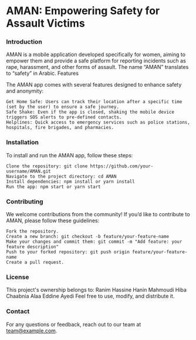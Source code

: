 # AMAN: Empowering Safety for Assault Victims
### Introduction

AMAN is a mobile application developed specifically for women, aiming to empower them and provide a safe platform for reporting incidents such as rape, harassment, and other forms of assault. The name “AMAN” translates to “safety” in Arabic.
Features

The AMAN app comes with several features designed to enhance safety and anonymity:

    Get Home Safe: Users can track their location after a specific time (set by the user) to ensure a safe journey.
    Safe Shake: Even if the app is closed, shaking the mobile device triggers SOS alerts to pre-defined contacts.
    Helplines: Quick access to emergency services such as police stations, hospitals, fire brigades, and pharmacies.

### Installation

To install and run the AMAN app, follow these steps:

    Clone the repository: git clone https://github.com/your-username/AMAN.git
    Navigate to the project directory: cd AMAN
    Install dependencies: npm install or yarn install
    Run the app: npm start or yarn start

### Contributing

We welcome contributions from the community! If you’d like to contribute to AMAN, please follow these guidelines:

    Fork the repository.
    Create a new branch: git checkout -b feature/your-feature-name
    Make your changes and commit them: git commit -m "Add feature: your feature description"
    Push to your forked repository: git push origin feature/your-feature-name
    Create a pull request.

### License

This project's ownership belongs to:
    Ranim Hassine
    Hanin Mahmoudi
    Hiba Chaabnia
    Alaa Eddine Ayedi
Feel free to use, modify, and distribute it.

### Contact

For any questions or feedback, reach out to our team at team@example.com.
